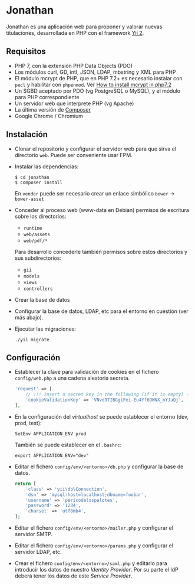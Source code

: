 Jonathan
========

Jonathan es una aplicación web para proponer y valorar nuevas titulaciones,
desarrollada en PHP con el framework [Yii 2](http://www.yiiframework.com/).


Requisitos
----------

* PHP 7, con la extensión PHP Data Objects (PDO)
* Los módulos curl, GD, intl, JSON, LDAP, mbstring y XML para PHP
* El módulo mcrypt de PHP, que en PHP 7.2+ es necesario instalar con `pecl` y habilitar con `phpenmod`.
  Ver [How to install mcrypt in php7.2](https://lukasmestan.com/install-mcrypt-extension-in-php7-2/)
* Un SGBD aceptado por PDO (vg PostgreSQL o MySQL), y el módulo para PHP correspondiente
* Un servidor web que interprete PHP (vg Apache)
* La última versión de [Composer](https://getcomposer.org/download/)
* Google Chrome / Chromium


Instalación
------------

* Clonar el repositorio y configurar el servidor web para que sirva el directorio
  `web`.  Puede ser conveniente usar FPM.
* Instalar las dependencias:
  ```
  $ cd jonathan
  $ composer install
  ```
  En `vendor` puede ser necesario crear un enlace simbólico `bower` -> `bower-asset`
* Conceder al proceso web (www-data en Debian) permisos de escritura sobre los directorios:
  * `runtime`
  * `web/assets`
  * `web/pdf/*`
  
  Para desarrollo concederle también permisos sobre estos directorios y sus
  subdirectorios:
  * `gii`
  * `models`
  * `views`
  * `controllers`
* Crear la base de datos
* Configurar la base de datos, LDAP, etc para el entorno en cuestión (ver más abajo).
* Ejecutar las migraciones:
  ```
  ./yii migrate
  ```


Configuración
-------------

* Establecer la clave para validación de cookies en el fichero `config/web.php` a
  una cadena aleatoria secreta.
  
  ```php
  'request' => [
      // !!! insert a secret key in the following (if it is empty) - this is required by cookie validation
      'cookieValidationKey' => 'VNvd9TIBGgiFei-Eu4Yf6OWNX_nYJaQj',
  ],
  ```
* En la configuración del *virtualhost* se puede establecer el entorno (dev, prod, test):
  
  ```
  SetEnv APPLICATION_ENV prod
  ```
  También se puede establecer en el `.bashrc`:
  
  ```
  export APPLICATION_ENV="dev"
  ```
* Editar el fichero `config/env/<entorno>/db.php` y configurar la base de datos.
  
  ```php
  return [
      'class' => 'yii\db\Connection',
      'dsn' => 'mysql:host=localhost;dbname=foobar',
      'username' => 'pericodelospalotes',
      'password' => '1234',
      'charset' => 'utf8mb4',
  ];
  ```
* Editar el fichero `config/env/<entorno>/mailer.php` y configurar el servidor SMTP.
* Editar el fichero `config/env/<entorno>/params.php` y configurar el servidor LDAP, etc.
* Crear el fichero `config/env/<entorno>/saml.php` y editarlo para introducir los
  datos de nuestro *Identity Provider*.  Por su parte el IdP deberá tener los datos de
  este *Service Provider*.
